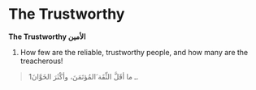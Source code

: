 The Trustworthy
===============

**The Trustworthy الأمين**

1. How few are the reliable, trustworthy people, and how many are the
treacherous!

> 1ـ ما أقَلَّ الثِّقَة َالمُؤتَمَنَ، وأكْثَرَ الخَوَّانَ.



